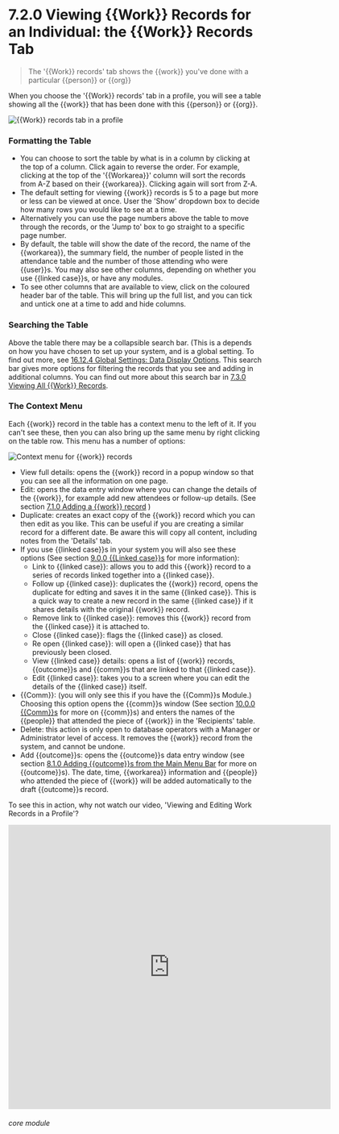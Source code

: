 # 7.2.0 Viewing {{Work}} Records for an Individual: the {{Work}} Records Tab

> The '{{Work}} records' tab shows the {{work}} you've done with a particular {{person}} or {{org}}

When you choose the '{{Work}} records' tab in a profile, you will see a table showing all the {{work}} that has been done with this {{person}} or {{org}}.

![{{Work}} records tab in a profile](49a.png)

### Formatting the Table

- You can choose to sort the table by what is in a column by clicking at the top of a column. Click again to reverse the order. For example, clicking at the top of the '{{Workarea}}' column will sort the records from A-Z based on their {{workarea}}. Clicking again will sort from Z-A.
- The default setting for viewing {{work}} records is 5 to a page but more or less can be viewed at once. User the 'Show' dropdown box to decide how many rows you would like to see at a time. 
- Alternatively you can use the page numbers above the table to move through the records, or the 'Jump to' box to go straight to a specific page number.
- By default, the table will show the date of the record, the name of the {{workarea}}, the summary field, the number of people listed in the attendance table and the number of those attending who were {{user}}s. You may also see other columns, depending on whether you use {{linked case}}s, or have any modules. 
- To see other columns that are available to view, click on the coloured header bar of the table. This will bring up the full list, and you can tick and untick one at a time to add and hide columns.

### Searching the Table

Above the table there may be a collapsible search bar. (This is a depends on how you have chosen to set up your system, and is a global setting. To find out more, see [16.12.4 Global Settings: Data Display Options](/help/index/p/16.12.4). This search bar gives more options for filtering the records that you see and adding in additional columns. You can find out more about this search bar in [7.3.0 Viewing All {{Work}} Records](/help/index/p/7.3.0).

### The Context Menu

Each {{work}} record in the table has a context menu to the left of it. If you can't see these, then you can also bring up the same menu by right clicking on the table row. This menu has a number of options:

![Context menu for {{work}} records](49b.png)

- View full details: opens the {{work}} record in a popup window so that you can see all the information on one page.
- Edit: opens the data entry window where you can change the details of the {{work}}, for example add new attendees or follow-up details. (See section [7.1.0  Adding a {{work}} record](/help/index//p/7.1.0) )
- Duplicate: creates an exact copy of the {{work}} record which you can then edit as you like.  This can be useful if you are creating a similar record for a different date.  Be aware this will copy all content, including notes from the 'Details' tab.
- If you use {{linked case}}s in your system you will also see these options (See section [9.0.0  {{Linked case}}s](/help/index//p/9.0.0) for more information):
  - Link to {{linked case}}: allows you to add this {{work}} record to a series of records linked together into a {{linked case}}. 
  - Follow up {{linked case}}: duplicates the {{work}} record, opens the duplicate for edting and saves it in the same {{linked case}}. This is a quick way to create a new record in the same {{linked case}} if it shares details with the original {{work}} record. 
  - Remove link to {{linked case}}: removes this {{work}} record from the {{linked case}} it is attached to.
  - Close {{linked case}}: flags the {{linked case}} as closed.
  - Re open {{linked case}}: will open a {{linked case}} that has previously been closed.
  - View {{linked case}} details: opens a list of {{work}} records, {{outcome}}s and {{comm}}s that are linked to that {{linked case}}.
  - Edit {{linked case}}: takes you to a screen where you can edit the details of the {{linked case}} itself.
- {{Comm}}: (you will only see this if you have the {{Comm}}s Module.) Choosing this option opens the {{comm}}s window (See section [10.0.0  {{Comm}}s](/help/index/p/10.0.0) for more on {{comm}}s) and enters the names of the {{people}} that attended the piece of {{work}} in the 'Recipients' table.
- Delete: this action is only open to database operators with a Manager or Administrator level of access. It removes the {{work}} record from the system, and cannot be undone.
- Add {{outcome}}s: opens the {{outcome}}s data entry window (see section [8.1.0  Adding {{outcome}}s from the Main Menu Bar](/help/index/p/8.1.0) for more on {{outcome}}s). The date, time, {{workarea}} information and {{people}} who attended the piece of {{work}} will be added automatically to the draft {{outcome}}s record. 

To see this in action, why not watch our video, 'Viewing and Editing Work Records in a Profile'?

<iframe src="https://player.vimeo.com/video/279240823" width="640" height="564" frameborder="0" allow="autoplay; fullscreen" allowfullscreen></iframe>


###### core module


